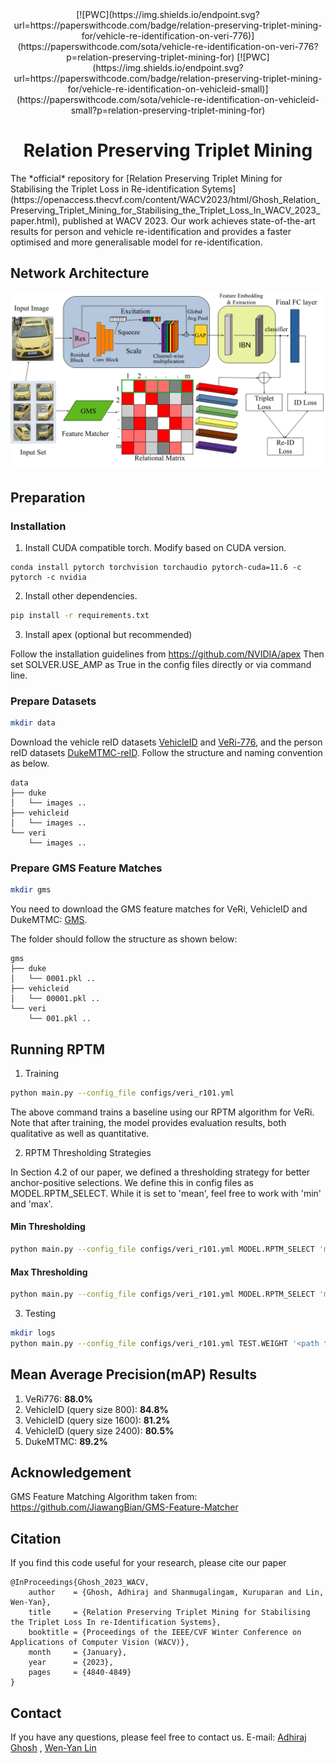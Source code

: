 <div align='center'>
  [![PWC](https://img.shields.io/endpoint.svg?url=https://paperswithcode.com/badge/relation-preserving-triplet-mining-for/vehicle-re-identification-on-veri-776)](https://paperswithcode.com/sota/vehicle-re-identification-on-veri-776?p=relation-preserving-triplet-mining-for)
  [![PWC](https://img.shields.io/endpoint.svg?url=https://paperswithcode.com/badge/relation-preserving-triplet-mining-for/vehicle-re-identification-on-vehicleid-small)](https://paperswithcode.com/sota/vehicle-re-identification-on-vehicleid-small?p=relation-preserving-triplet-mining-for)

  # Relation Preserving Triplet Mining

</div> 
The *official* repository for [Relation Preserving Triplet Mining for Stabilising the Triplet Loss in Re-identification Sytems](https://openaccess.thecvf.com/content/WACV2023/html/Ghosh_Relation_Preserving_Triplet_Mining_for_Stabilising_the_Triplet_Loss_In_WACV_2023_paper.html), published at WACV 2023. Our work achieves state-of-the-art results for person and vehicle re-identification and provides a faster optimised and more generalisable model for re-identification.

## Network Architecture
![Architecture](images/architecture.png)

## Preparation

### Installation

1. Install CUDA compatible torch. Modify based on CUDA version.
```
conda install pytorch torchvision torchaudio pytorch-cuda=11.6 -c pytorch -c nvidia
```
2. Install other dependencies.
```bash
pip install -r requirements.txt
```

3. Install apex (optional but recommended)

Follow the installation guidelines from https://github.com/NVIDIA/apex
Then set SOLVER.USE_AMP as True in the config files directly or via command line.
### Prepare Datasets

```bash
mkdir data
```

Download the vehicle reID datasets [VehicleID](https://www.pkuml.org/resources/pku-vehicleid.html) and [VeRi-776](https://github.com/JDAI-CV/VeRidataset), and the person reID datasets [DukeMTMC-reID](https://arxiv.org/abs/1609.01775).
Follow the structure and naming convention as below.

```
data
├── duke
│   └── images ..
├── vehicleid
│   └── images ..
└── veri
    └── images ..
```

### Prepare GMS Feature Matches
```bash
mkdir gms
```

You need to download the GMS feature matches for VeRi, VehicleID and DukeMTMC: [GMS](https://drive.google.com/drive/folders/1hdk3pi4Bi_Tb2B7XcBmvwG91Sfisi6BO?usp=share_link).

The folder should follow the structure as shown below:
```
gms
├── duke
│   └── 0001.pkl ..
├── vehicleid
│   └── 00001.pkl ..
└── veri
    └── 001.pkl ..
```
## Running RPTM
1. Training
```bash
python main.py --config_file configs/veri_r101.yml 
```
The above command trains a baseline using our RPTM algorithm for VeRi. Note that after training, the model provides evaluation results, both qualitative as well as quantitative.

2. RPTM Thresholding Strategies

In Section 4.2 of our paper, we defined a thresholding strategy for better anchor-positive selections. We define this in config files as MODEL.RPTM_SELECT. While it is set to 'mean', feel free to work with 'min' and 'max'.

#### Min Thresholding
```bash
python main.py --config_file configs/veri_r101.yml MODEL.RPTM_SELECT 'min'
```

#### Max Thresholding
```bash
python main.py --config_file configs/veri_r101.yml MODEL.RPTM_SELECT 'max'
```

3. Testing
```bash
mkdir logs
python main.py --config_file configs/veri_r101.yml TEST.WEIGHT '<path to trained model>' TEST.EVAL True 
```

## Mean Average Precision(mAP) Results
1. VeRi776: **88.0%**
2. VehicleID (query size 800): **84.8%**
3. VehicleID (query size 1600): **81.2%**
4. VehicleID (query size 2400): **80.5%**
5. DukeMTMC: **89.2%**

## Acknowledgement

GMS Feature Matching Algorithm taken from: https://github.com/JiawangBian/GMS-Feature-Matcher

## Citation

If you find this code useful for your research, please cite our paper

```
@InProceedings{Ghosh_2023_WACV,
    author    = {Ghosh, Adhiraj and Shanmugalingam, Kuruparan and Lin, Wen-Yan},
    title     = {Relation Preserving Triplet Mining for Stabilising the Triplet Loss In re-Identification Systems},
    booktitle = {Proceedings of the IEEE/CVF Winter Conference on Applications of Computer Vision (WACV)},
    month     = {January},
    year      = {2023},
    pages     = {4840-4849}
}
```

## Contact

If you have any questions, please feel free to contact us. E-mail: [Adhiraj Ghosh](mailto:adhirajghosh1998@gmail.com) , [Wen-Yan Lin](mailto:daniellin@smu.edu.sg)
